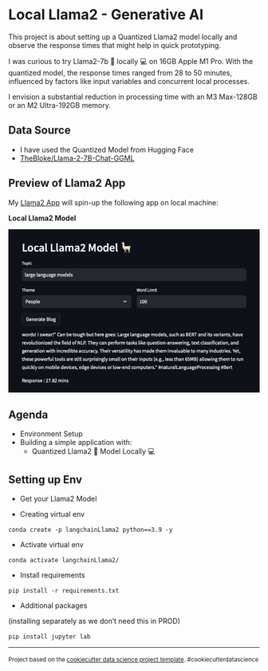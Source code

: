 Local Llama2 - Generative AI
==============================

This project is about setting up a Quantized Llama2 model locally and observe the response times that might help in quick prototyping.

I was curious to try Llama2-7b 🦙 locally 💻 on 16GB Apple M1 Pro. With the quantized model, the response times ranged from 28 to 50 minutes, influenced by factors like input variables and concurrent local processes.

I envision a substantial reduction in processing time with an M3 Max-128GB or an M2 Ultra-192GB memory.


## Data Source

- I have used the Quantized Model from Hugging Face
- [TheBloke/Llama-2-7B-Chat-GGML](https://huggingface.co/TheBloke/Llama-2-7B-Chat-GGML)


## Preview of Llama2 App

My [Llama2 App](https://github.com/singh-karanpal/datascience/blob/main/Generative%20AI/Llama2%20-%20Local%20Setup/app.py) will spin-up the following app on local machine:

**Local Llama2 Model**

<img src='imgs/img1.png'></img>


## Agenda

- Environment Setup
- Building a simple application with:
    - Quantized Llama2 🦙 Model Locally 💻

## Setting up Env

- Get your Llama2 Model

- Creating virtual env
```
conda create -p langchainLlama2 python==3.9 -y
```

- Activate virtual env
```
conda activate langchainLlama2/
```

- Install requirements
```
pip install -r requirements.txt
```

- Additional packages

(installing separately as we don’t need this in PROD)
```
pip install jupyter lab  
```








--------

<p><small>Project based on the <a target="_blank" href="https://drivendata.github.io/cookiecutter-data-science/">cookiecutter data science project template</a>. #cookiecutterdatascience</small></p>
